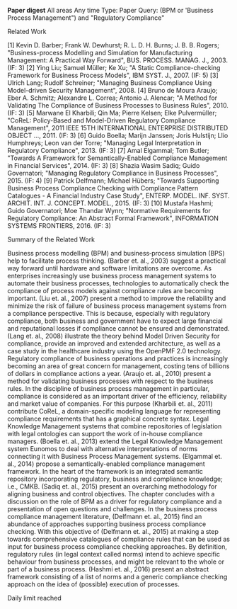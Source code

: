**Paper digest**
All areas
Any time
Type: Paper
Query: (BPM or 'Business Process Management") and "Regulatory Compliance"

Related Work

[1] Kevin D. Barber; Frank W. Dewhurst; R. L. D. H. Burns; J. B. B. Rogers;  "Business-process Modelling and Simulation for Manufacturing Management: A Practical Way Forward",   BUS. PROCESS. MANAG. J.,  2003.  (IF: 3)
[2] Ying Liu; Samuel Müller; Ke Xu;  "A Static Compliance-checking Framework for Business Process Models",   IBM SYST. J.,  2007.  (IF: 5)
[3] Ulrich Lang; Rudolf Schreiner;  "Managing Business Compliance Using Model-driven Security Management",  2008.
[4] Bruno de Moura Araujo; Eber A. Schmitz; Alexandre L. Correa; Antonio J. Alencar;  "A Method for Validating The Compliance of Business Processes to Business Rules",  2010.  (IF: 3)
[5] Marwane El Kharbili; Qin Ma; Pierre Kelsen; Elke Pulvermüller;  "CoReL: Policy-Based and Model-Driven Regulatory Compliance Management",   2011 IEEE 15TH INTERNATIONAL ENTERPRISE DISTRIBUTED OBJECT ...,  2011.  (IF: 3)
[6] Guido Boella; Marijn Janssen; Joris Hulstijn; Llio Humphreys; Leon van der Torre;  "Managing Legal Interpretation in Regulatory Compliance",  2013.  (IF: 3)
[7] Amal Elgammal; Tom Butler;  "Towards A Framework for Semantically-Enabled Compliance Management in Financial Services",  2014.  (IF: 3)
[8] Shazia Wasim Sadiq; Guido Governatori;  "Managing Regulatory Compliance in Business Processes",  2015.  (IF: 4)
[9] Patrick Delfmann; Michael Hübers;  "Towards Supporting Business Process Compliance Checking with Compliance Pattern Catalogues - A Financial Industry Case Study",   ENTERP. MODEL. INF. SYST. ARCHIT. INT. J. CONCEPT. MODEL.,  2015.  (IF: 3)
[10] Mustafa Hashmi; Guido Governatori; Moe Thandar Wynn;  "Normative Requirements for Regulatory Compliance: An Abstract Formal Framework",   INFORMATION SYSTEMS FRONTIERS,  2016.  (IF: 3)


Summary of the Related Work

Business process modelling (BPM) and business‐process simulation (BPS) help to facilitate process thinking. (Barber et. al., 2003) suggest a practical way forward until hardware and software limitations are overcome.   As enterprises increasingly use business process management systems to automate their business processes, technologies to automatically check the compliance of process models against compliance rules are becoming important. (Liu et. al., 2007) present a method to improve the reliability and minimize the risk of failure of business process management systems from a compliance perspective.   This is because, especially with regulatory compliance, both business and government have to expect large financial and reputational losses if compliance cannot be ensured and demonstrated. (Lang et. al., 2008) illustrate the theory behind Model Driven Security for compliance, provide an improved and extended architecture, as well as a case study in the healthcare industry using the OpenPMF 2.0 technology.   Regulatory compliance of business operations and practices is increasingly becoming an area of great concern for management, costing tens of billions of dollars in compliance actions a year. (Araujo et. al., 2010) present a method for validating business processes with respect to the business rules.   In the discipline of business process management in particular, compliance is considered as an important driver of the efficiency, reliability and market value of companies. For this purpose (Kharbili et. al., 2011) contribute CoReL, a domain-specific modeling language for representing compliance requirements that has a graphical concrete syntax.   Legal Knowledge Management systems that combine repositories of legislation with legal ontologies can support the work of in-house compliance managers. (Boella et. al., 2013) extend the Legal Knowledge Management system Eunomos to deal with alternative interpretations of norms connecting it with Business Process Management systems.   (Elgammal et. al., 2014) propose a semantically-enabled compliance management framework. In the heart of the framework is an integrated semantic repository incorporating regulatory, business and compliance knowledge; i.e., CMKB.   (Sadiq et. al., 2015) present an overarching methodology for aligning business and control objectives. The chapter concludes with a discussion on the role of BPM as a driver for regulatory compliance and a presentation of open questions and challenges.   In the business process compliance management literature, (Delfmann et. al., 2015) find an abundance of approaches supporting business process compliance checking. With this objective of (Delfmann et. al., 2015) at making a step towards comprehensive catalogues of compliance rules that can be used as input for business process compliance checking approaches.   By definition, regulatory rules (in legal context called norms) intend to achieve specific behaviour from business processes, and might be relevant to the whole or part of a business process. (Hashmi et. al., 2016) present an abstract framework consisting of a list of norms and a generic compliance checking approach on the idea of (possible) execution of processes.


Daily limit reached